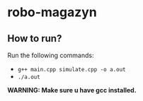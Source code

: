 # robo-magazyn

## How to run?

Run the following commands:

- `
g++ main.cpp simulate.cpp -o a.out
`
- `
./a.out
`

**WARNING: Make sure u have gcc installed.**
